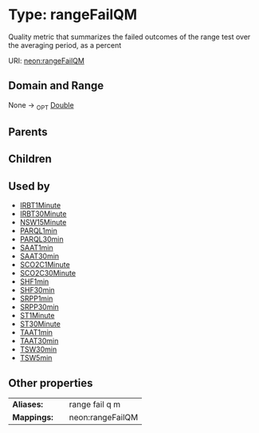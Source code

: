 
# Type: rangeFailQM


Quality metric that summarizes the failed outcomes of the range test over the averaging period, as a percent

URI: [neon:rangeFailQM](https://data.neonscience.org/rangeFailQM)


## Domain and Range

None ->  <sub>OPT</sub> [Double](types/Double.md)

## Parents


## Children


## Used by

 * [IRBT1Minute](IRBT1Minute.md)
 * [IRBT30Minute](IRBT30Minute.md)
 * [NSW15Minute](NSW15Minute.md)
 * [PARQL1min](PARQL1min.md)
 * [PARQL30min](PARQL30min.md)
 * [SAAT1min](SAAT1min.md)
 * [SAAT30min](SAAT30min.md)
 * [SCO2C1Minute](SCO2C1Minute.md)
 * [SCO2C30Minute](SCO2C30Minute.md)
 * [SHF1min](SHF1min.md)
 * [SHF30min](SHF30min.md)
 * [SRPP1min](SRPP1min.md)
 * [SRPP30min](SRPP30min.md)
 * [ST1Minute](ST1Minute.md)
 * [ST30Minute](ST30Minute.md)
 * [TAAT1min](TAAT1min.md)
 * [TAAT30min](TAAT30min.md)
 * [TSW30min](TSW30min.md)
 * [TSW5min](TSW5min.md)

## Other properties

|  |  |  |
| --- | --- | --- |
| **Aliases:** | | range fail q m |
| **Mappings:** | | neon:rangeFailQM |

